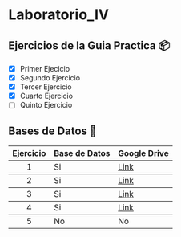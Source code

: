# Laboratorio_IV
## Ejercicios de la Guia Practica 📦

- [X] Primer Ejecicio
- [X] Segundo Ejercicio
- [X] Tercer Ejercicio 
- [X]  Cuarto Ejercicio
- [ ]  Quinto Ejercicio 
## Bases de Datos 📄
<table>
    <thead>
        <tr>
            <th align="center">Ejercicio</th>
            <th align="left">Base de Datos</th>
            <th align="left">Google Drive</th>
        </tr>
    </thead>
    <tbody>
        <tr>
            <td align="center">1</td>
            <td align="left">Si</td>
            <td align="left"><a
                    href="https://drive.google.com/drive/folders/1Ax-kPbKwEe0t06Tw-9oXPl31ILS7ItdQ?usp=sharing">Link</a>
            </td>
        </tr>
    </tbody>
    <tr>
        <td align="center">2</td>
        <td align="left">Si</td>
        <td align="left"><a
                href="https://drive.google.com/drive/folders/1Ax-kPbKwEe0t06Tw-9oXPl31ILS7ItdQ?usp=sharing">Link</a>
        </td>
    </tr>
    </tr>
    </tbody>
    <tr>
        <td align="center">3</td>
        <td align="left">Si</td>
        <td align="left"><a
                href="https://drive.google.com/drive/folders/1Ax-kPbKwEe0t06Tw-9oXPl31ILS7ItdQ?usp=sharing">Link</a>
        </td>
    </tr>
    </tbody>
    <tbody>
        <tr>
            <td align="center">4</td>
            <td align="left">Si</td>
            <td align="left"><a
                    href="https://drive.google.com/drive/folders/1Ax-kPbKwEe0t06Tw-9oXPl31ILS7ItdQ?usp=sharing">Link</a>
            </td>
        </tr>
    </tbody>
    <tbody>
        <tr>
            <td align="center">5</td>
            <td align="left">No</td>
            <td align="left">No</td>
        </tr>
    </tbody>
</table>

